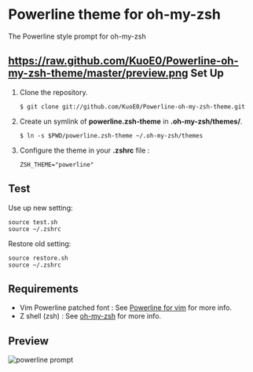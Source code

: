 Powerline theme for oh-my-zsh
=============================

The Powerline style prompt for oh-my-zsh

https://raw.github.com/KuoE0/Powerline-oh-my-zsh-theme/master/preview.png
Set Up
------

1. Clone the repository.

	```
	$ git clone git://github.com/KuoE0/Powerline-oh-my-zsh-theme.git
	```

2. Create un symlink of **powerline.zsh-theme** in **.oh-my-zsh/themes/**.
	
	```
	$ ln -s $PWD/powerline.zsh-theme ~/.oh-my-zsh/themes
	```

2. Configure the theme in your **.zshrc** file :

    ```
    ZSH_THEME="powerline"
    ```

Test
----

Use up new setting:
	
	source test.sh
	source ~/.zshrc

Restore old setting:
	
	source restore.sh
	source ~/.zshrc

Requirements
------------

* Vim Powerline patched font : See [Powerline for vim](https://github.com/Lokaltog/vim-powerline.git) for more info.
* Z shell (zsh) : See [oh-my-zsh](https://github.com/robbyrussell/oh-my-zsh) for more info.

Preview
-------

![powerline prompt](https://raw.github.com/KuoE0/Powerline-oh-my-zsh-theme/master/preview.png)


